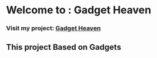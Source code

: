 # Welcome to : Gadget Heaven
### Visit my project: [Gadget Heaven](https://phero-gadget-heaven.surge.sh/)

## This project Based on Gadgets